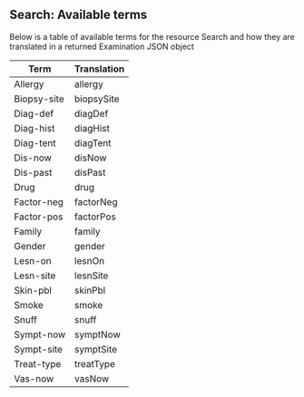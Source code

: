 **Search: Available terms**
----
  Below is a table of available terms for the resource Search and how they are translated in a returned Examination JSON object

| Term        	| Translation 	|
|-------------	|-------------	|
| Allergy     	| allergy   	|
| Biopsy-site 	| biopsySite   	|
| Diag-def    	| diagDef     	|
| Diag-hist   	| diagHist    	|
| Diag-tent   	| diagTent    	|
| Dis-now     	| disNow      	|
| Dis-past    	| disPast     	|
| Drug        	| drug        	|
| Factor-neg  	| factorNeg   	|
| Factor-pos  	| factorPos   	|
| Family      	| family      	|
| Gender      	| gender      	|
| Lesn-on     	| lesnOn      	|
| Lesn-site   	| lesnSite    	|
| Skin-pbl    	| skinPbl     	|
| Smoke       	| smoke       	|
| Snuff       	| snuff       	|
| Sympt-now   	| symptNow    	|
| Sympt-site  	| symptSite   	|
| Treat-type  	| treatType   	|
| Vas-now     	| vasNow      	|

